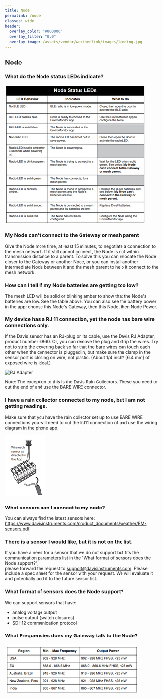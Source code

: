 ```yaml
---
title: Node
permalink: /node
classes: wide
header:
  overlay_color: "#000000"
  overlay_filter: "0.0"
  overlay_image: /assets/vendor/weatherlink/images/landing.jpg
---
```


## Node

### What do the Node status LEDs indicate?

![Node Status LEDs](/images/NodeStatusLEDs.png)

### My Node can't connect to the Gateway or mesh parent

Give the Node more time, at least 15 minutes, to negotiate a connection
to the mesh network. If it still cannot connect, the Node is not within
transmission distance to a parent. To solve this you can relocate the
Node closer to the Gateway or another Node, or you can install another
intermediate Node between it and the mesh parent to help it connect to
the mesh network.

### How can I tell if my Node batteries are getting too low?

The mesh LED will be solid or blinking amber to show that the Node's
batteries are low. See the table above. You can also see the battery
power in the app: choose this Node's Gateway, then this Node, then Node
Power.

### My device has a RJ 11 connection, yet the node has bare wire connections only.

If the Davis sensor has an RJ-plug on its cable, use the Davis RJ
Adapter, product number 6860. Or, you can remove the plug and strip the
wires. Try not to strip the covering back so far that the bare wires can
touch each other when the connector is plugged in, but make sure the
clamp in the sensor port is closing on wire, not plastic. (About 1/4
inch? \[6.4 mm\] of exposed wire is ideal.)

![RJ Adapter](/images/RjAdapter.png)

Note: The exception to this is the Davis Rain Collectors. These you need
to cut the end of and use the BARE WIRE connector.

### I have a rain collector connected to my node, but I am not getting readings.

Make sure that you have the rain collector set up to use BARE WIRE
connections you will need to cut the RJ11 connection of and use the
wiring diagram in the phone app.

![wiring](/images/wiring.png)

### What sensors can I connect to my node?

You can always find the latest sensors here:
<https://www.davisinstruments.com/product_documents/weather/EM-sensors.pdf>.

### There is a sensor I would like, but it is not on the list.

If you have a need for a sensor that we do not support but fits the
communication parameters list in the "What format of sensors does the
Node support?",  
please forward the request to <support@davisinstruments.com>. Please
include a spec sheet for the sensor with your request. We will evaluate
it and potentially add it to the future sensor list.

### What format of sensors does the Node support?

We can support sensors that have:

  - analog voltage output
  - pulse output (switch closures)
  - SDI-12 communication protocol

### What Frequencies does my Gateway talk to the Node?

![frequencies](/images/Frequencies.png)



